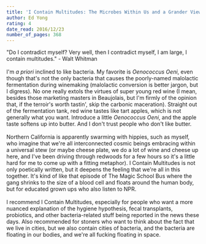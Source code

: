 ```yaml
---
title: 'I Contain Multitudes: The Microbes Within Us and a Grander View of Life'
author: Ed Yong
rating: 4
date_read: 2016/12/23
number_of_pages: 368
---
```


"Do I contradict myself? Very well, then I contradict myself, I am large, I contain multitudes." - Walt Whitman<br/><br/>I'm <i>a priori</i> inclined to like bacteria. My favorite is <i>Oenococcus Oeni</i>, even though that's not the only bacteria that causes the poorly-named malolactic fermentation during winemaking (malolactic conversion is better jargon, but I digress). No one really extols the virtues of super young red wine (I mean, besides those marketing masters in Beaujolais, but I'm firmly of the opinion that, if the terroir's worth tastin', skip the carbonic maceration). Straight out of the fermentation tank, red wine tastes like tart apples, which is not generally what you want. Introduce a little <i>Oenococcus Oeni</i>, and the apple taste softens up into butter. And I don't trust people who don't like butter.<br/><br/>Northern California is apparently swarming with hippies, such as myself, who imagine that we're all interconnected cosmic beings embracing within a universal stew (or maybe cheese plate, we do a lot of wine and cheese up here, and I've been driving through redwoods for a few hours so it's a little hard for me to come up with a fitting metaphor). I Contain Multitudes is not only poetically written, but it deepens the feeling that we're all in this together. It's kind of like that episode of The Magic School Bus where the gang shrinks to the size of a blood cell and floats around the human body, but for educated grown ups who also listen to NPR. <br/><br/>I recommend I Contain Multitudes, especially for people who want a more nuanced explanation of the hygiene hypothesis, fecal transplants, probiotics, and other bacteria-related stuff being reported in the news these days. Also recommended for stoners who want to think about the fact that we live in cities, but we also contain cities of bacteria, and the bacteria are floating in our bodies, and we're all fucking floating in space.